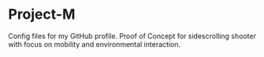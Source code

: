 # Project-M
Config files for my GitHub profile.
Proof of Concept for sidescrolling shooter with focus on mobility and environmental interaction.
